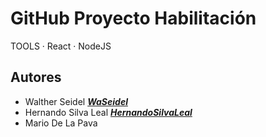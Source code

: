# GitHub Proyecto Habilitación

TOOLS
· React
· NodeJS

## Autores
- Walther Seidel ***[WaSeidel](https://github.com/waseidel)***
- Hernando Silva Leal ***[HernandoSilvaLeal](https://github.com/HernandoSilvaLeal)***
- Mario De La Pava

